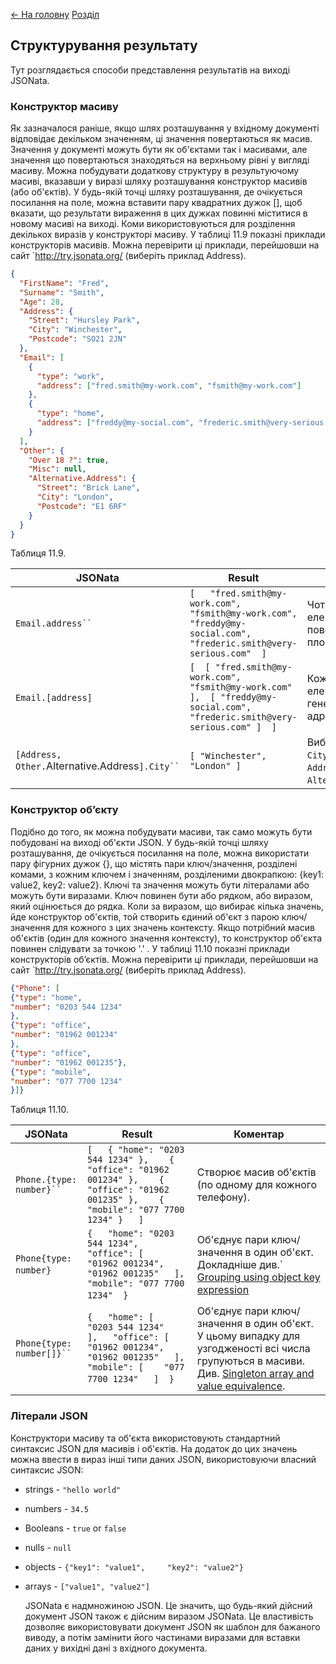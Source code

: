 [<- На головну](../)  [Розділ](README.md)

## Структурування результату 

Тут розглядається способи представлення результатів на виході JSONata.

### Конструктор масиву

Як зазначалося раніше, якщо шлях розташування у вхідному документі відповідає декільком значенням, ці значення повертаються як масив. Значення у документі можуть бути як об'єктами так і масивами, але значення що повертаються знаходяться на верхньому рівні у вигляді масиву.
               Можна побудувати додаткову структуру в результуючому масиві, вказавши у виразі шляху розташування конструктор масивів (або об'єктів). У будь-якій точці шляху розташування, де очікується посилання на поле, можна вставити пару квадратних дужок [], щоб вказати, що результати вираження в цих дужках повинні міститися в новому масиві на виході. Коми використовуються для розділення декількох виразів у конструкторі масиву.
У таблиці 11.9 показні приклади конструкторів масивів. Можна перевірити ці приклади, перейшовши на сайт `http://try.jsonata.org/ (виберіть приклад Address).   

```json
{
  "FirstName": "Fred",
  "Surname": "Smith",
  "Age": 28,
  "Address": {
    "Street": "Hursley Park",
    "City": "Winchester",
    "Postcode": "SO21 2JN"
  },
  "Email": [
    {
      "type": "work",
      "address": ["fred.smith@my-work.com", "fsmith@my-work.com"]
    },
    {
      "type": "home",
      "address": ["freddy@my-social.com", "frederic.smith@very-serious.com"]
    }
  ],
  "Other": {
    "Over 18 ?": true,
    "Misc": null,
    "Alternative.Address": {
      "Street": "Brick Lane",
      "City": "London",
      "Postcode": "E1 6RF"
    }
  }
}
```

Таблиця 11.9.

| **JSONata**                                      | **Result**                                                   | **Коментар**                                                 |
| ------------------------------------------------ | ------------------------------------------------------------ | ------------------------------------------------------------ |
| `Email.address`` `                               | `[   "fred.smith@my-work.com",   "fsmith@my-work.com",   "freddy@my-social.com", "frederic.smith@very-serious.com"  ]` | Чотири адреси електронної пошти повертаються в плоскому масиві |
| `Email.[address]`  ` `                           | `[  [ "fred.smith@my-work.com", "fsmith@my-work.com" ],  [ "freddy@my-social.com", "frederic.smith@very-serious.com" ]  ]` | Кожен об'єкт  електронної пошти генерує масив адрес          |
| `[Address, Other.`Alternative.Address`].City`` ` | `[ "Winchester", "London" ]`                                 | Вибирає значення `City`   як з об’єкту `Address`  так і з `Alternative.Address`. |

### Конструктор об’єкту 

Подібно до того, як можна побудувати масиви, так само можуть бути побудовані на виході об'єкти JSON. У будь-якій точці шляху розташування, де очікується посилання на поле, можна використати пару фігурних дужок {}, що містять пари ключ/значення, розділені комами, з кожним ключем і значенням, розділеними двокрапкою: {key1: value2, key2: value2}. Ключі та значення можуть бути літералами або можуть бути виразами. Ключ повинен бути або рядком, або виразом, який оцінюється до рядка.
               Коли за виразом, що вибирає кілька значень, йде конструктор об'єктів, той створить єдиний об'єкт з парою ключ/значення для кожного з цих значень контексту. Якщо потрібний масив об'єктів (один для кожного значення контексту), то конструктор об'єкта повинен  слідувати за точкою '.' .
У таблиці 11.10 показні приклади конструкторів об’єктів. Можна перевірити ці приклади, перейшовши на сайт `http://try.jsonata.org/ (виберіть приклад Address).

```json
{"Phone": [
{"type": "home",
"number": "0203 544 1234"
},
{"type": "office",
"number": "01962 001234"
},
{"type": "office",
"number": "01962 001235"},
{"type": "mobile",
"number": "077 7700 1234"
}]}
```

Таблиця 11.10.

| **JSONata**                | **Result**                                                   | **Коментар**                                                 |
| -------------------------- | ------------------------------------------------------------ | ------------------------------------------------------------ |
| `Phone.{type: number}`` `  | `[   { "home": "0203 544 1234" },    { "office": "01962 001234" },    { "office": "01962 001235" },    { "mobile": "077 7700 1234" }   ]` | Створює масив об'єктів (по одному для кожного телефону).     |
| `Phone{type: number}`  ` ` | `{   "home": "0203 544 1234",   "office": [    "01962 001234",    "01962 001235"   ],   "mobile": "077 7700 1234"  }`  ` ` | Об'єднує пари ключ/значення  в один об'єкт. Докладніше див.` [Grouping using object key expression](http://docs.jsonata.org/sorting-grouping) |
| `Phone{type: number[]}`` ` | `{   "home": [    "0203 544 1234"   ],   "office": [    "01962 001234",    "01962 001235"   ],   "mobile": [    "077 7700 1234"   ]  }`  ` ` | Об'єднує пари ключ/значення  в один об'єкт. У цьому випадку для узгодженості всі числа групуються в  масиви. Див. [Singleton array and value   equivalence](http://docs.jsonata.org/predicate#singleton-array-and-value-equivalence). |

### Літерали JSON 

Конструктори масиву та об'єкта використовують стандартний синтаксис JSON для масивів і об'єктів. На додаток до цих значень можна ввести в вираз інші типи даних JSON, використовуючи власний синтаксис JSON:    

- strings - `"hello world"`

- numbers - `34.5`

- Booleans - `true`     or `false`

- nulls - `null`

- objects - `{"key1": "value1",     "key2": "value2"}`

- arrays - `["value1", "value2"]`

  JSONata є надмножиною JSON. Це значить, що будь-який дійсний документ JSON також є дійсним виразом JSONata. Це властивість дозволяє використовувати документ JSON як шаблон для бажаного виводу, а потім замінити його частинами виразами для вставки даних у вихідні дані з вхідного документа.

​     